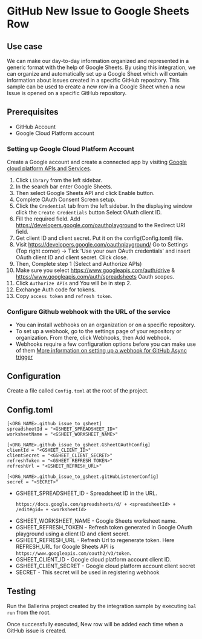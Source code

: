 # GitHub New Issue to Google Sheets Row
## Use case
We can make our day-to-day information organized and represented in a generic format with the help of Google Sheets. By
using this integration, we can organize and automatically set up a Google Sheet which will contain information about
issues created in a specific GitHub repository. This sample can be used to create a new row in a Google Sheet when a new Issue is opened on a specific GitHub repository.

## Prerequisites
* GitHub Account
* Google Cloud Platform account

### Setting up Google Cloud Platform Account
Create a Google account and create a connected app by visiting [Google cloud platform APIs and Services](https://console.cloud.google.com/apis/dashboard).

1. Click `Library` from the left sidebar.
2. In the search bar enter Google Sheets.
3. Then select Google Sheets API and click Enable button.
4. Complete OAuth Consent Screen setup.
5. Click the `Credential` tab from the left sidebar. In the displaying window click the `Create Credentials` button
   Select OAuth client ID.
6. Fill the required field. Add https://developers.google.com/oauthplayground to the Redirect URI field.
7. Get client ID and client secret. Put it on the config(Config.toml) file.
8. Visit https://developers.google.com/oauthplayground/
   Go to Settings (Top right corner) -> Tick 'Use your own OAuth credentials' and insert OAuth client ID and client secret.
   Click close.
9. Then, Complete step 1 (Select and Authorize APIs)
10. Make sure you select https://www.googleapis.com/auth/drive & https://www.googleapis.com/auth/spreadsheets Oauth scopes.
11. Click `Authorize APIs` and You will be in step 2.
12. Exchange Auth code for tokens.
13. Copy `access token` and `refresh token`.

### Configure Github webhook with the URL of the service
* You can install webhooks on an organization or on a specific repository.
* To set up a webhook, go to the settings page of your repository or organization. From there, click Webhooks, then Add webhook.
* Webhooks require a few configuration options before you can make use of them
[More information on setting up a webhook for GitHub Async trigger](https://github.com/ballerina-platform/asyncapi-triggers/blob/main/asyncapi/github/Module.md#step-5-configure-github-webhook-with-the-url-of-the-service)

## Configuration
Create a file called `Config.toml` at the root of the project.

## Config.toml
```
[<ORG_NAME>.github_issue_to_gsheet]
spreadsheetId = "<GSHEET_SPREADSHEET_ID>"
worksheetName = "<GSHEET_WORKSHEET_NAME>"

[<ORG_NAME>.github_issue_to_gsheet.GSheetOAuthConfig]
clientId = "<GSHEET_CLIENT_ID>"
clientSecret = "<GSHEET_CLIENT_SECRET>"
refreshToken = "<GSHEET_REFRESH_TOKEN>"
refreshUrl = "<GSHEET_REFRESH_URL>"

[<ORG_NAME>.github_issue_to_gsheet.gitHubListenerConfig]
secret = "<SECRET>"
```

* GSHEET_SPREADSHEET_ID - Spreadsheet ID in the URL.
    ```
    https://docs.google.com/spreadsheets/d/ + <spreadsheetId> + /edit#gid= + <worksheetId>
    ```
* GSHEET_WORKSHEET_NAME - Google Sheets worksheet name.
* GSHEET_REFRESH_TOKEN - Refresh token generated in Google OAuth playground using a client ID and client secret.
* GSHEET_REFRESH_URL - Refresh Url to regenerate token. Here REFRESH_URL for Google Sheets API is `https://www.googleapis.com/oauth2/v3/token`.
* GSHEET_CLIENT_ID - Google cloud platform account client ID.
* GSHEET_CLIENT_SECRET - Google cloud platform account client secret
* SECRET - This secret will be used in registering webhook

## Testing
Run the Ballerina project created by the integration sample by executing `bal run` from the root.

Once successfully executed, New row will be added each time when a GitHub issue is created.
